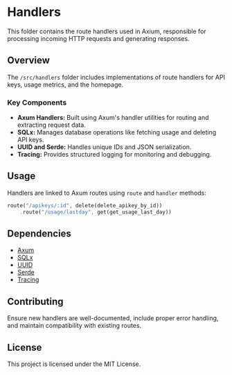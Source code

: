 # Handlers
This folder contains the route handlers used in Axium, responsible for processing incoming HTTP requests and generating responses.

## Overview
The `/src/handlers` folder includes implementations of route handlers for API keys, usage metrics, and the homepage.

### Key Components
- **Axum Handlers:** Built using Axum's handler utilities for routing and extracting request data.
- **SQLx:** Manages database operations like fetching usage and deleting API keys.
- **UUID and Serde:** Handles unique IDs and JSON serialization.
- **Tracing:** Provides structured logging for monitoring and debugging.

## Usage
Handlers are linked to Axum routes using `route` and `handler` methods:
```rust
route("/apikeys/:id", delete(delete_apikey_by_id))
    .route("/usage/lastday", get(get_usage_last_day))
```

## Dependencies
- [Axum](https://docs.rs/axum/latest/axum/)
- [SQLx](https://docs.rs/sqlx/latest/sqlx/)
- [UUID](https://docs.rs/uuid/latest/uuid/)
- [Serde](https://docs.rs/serde/latest/serde/)
- [Tracing](https://docs.rs/tracing/latest/tracing/)

## Contributing
Ensure new handlers are well-documented, include proper error handling, and maintain compatibility with existing routes.

## License
This project is licensed under the MIT License.